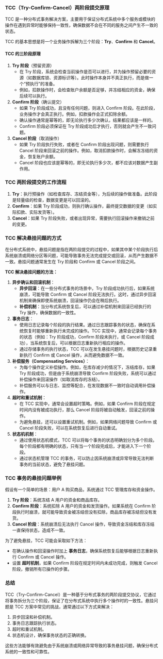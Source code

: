 ### **TCC（Try-Confirm-Cancel）两阶段提交原理**

TCC 是一种分布式事务解决方案，主要用于保证分布式系统中多个服务或模块的操作在遇到异常时能够保持一致性，确保数据不会在不同的服务之间产生不一致的状态。

TCC 的基本思想是将一个业务操作拆解为三个阶段：**Try**、**Confirm** 和 **Cancel**。

#### **TCC 的三阶段原理**

1. **Try 阶段**（预留资源）
   - 在 Try 阶段，系统会检查当前操作是否可以进行，并为操作预留必要的资源（如数据库锁、资源标识等）。此时操作本身并不真正执行，而是做一个“预执行”的准备。
   - 例如，扣款操作时，会检查账户余额是否足够，并冻结相应的资金，确保后续可以执行。
2. **Confirm 阶段**（确认提交）
   - 如果 Try 阶段成功，且没有任何问题，则进入 Confirm 阶段。在此阶段，业务操作才会真正执行。例如，扣款操作会正式扣除余额。
   - 确认操作通常是幂等的，即无论执行多少次确认，结果都应该是一样的。
   - Confirm 阶段必须保证在 Try 阶段成功后才执行，否则就会产生不一致问题。
3. **Cancel 阶段**（取消操作）
   - 如果 Try 阶段执行失败，或者在 Confirm 阶段出现问题，则需要执行 Cancel 阶段来回滚之前的操作。例如，取消扣款操作时，会解冻冻结的资金，恢复账户余额。
   - Cancel 阶段也应该是幂等的，即无论执行多少次，都不应该对数据产生副作用。

### **TCC 两阶段提交的工作流程**

1. **Try**：执行预操作（如检查库存、冻结资金等），为后续的操作做准备。此阶段是轻量级的检查，数据变更是可以回滚的。
2. **Confirm**：如果 Try 阶段成功，则执行确认操作，最终提交数据的变更（如实际扣款、实际发货等）。
3. **Cancel**：如果 Try 阶段失败，或者出现异常，需要执行回滚操作来撤销之前的变更。

### **TCC 解决悬挂问题的方式**

在分布式系统中，悬挂问题是指在两阶段提交的过程中，如果其中某个阶段执行后系统崩溃或网络分区等问题，可能导致事务无法完成提交或回滚，从而产生数据不一致。悬挂问题通常发生在 Try 阶段和 Confirm 或 Cancel 阶段之间。

**TCC 解决悬挂问题的方法：**

1. **异步确认和回滚机制**：
   - **异步回滚**：在一些分布式事务的场景中，Try 阶段成功执行后，如果系统崩溃，可能导致 Confirm 或 Cancel 阶段无法执行。这时，通过异步回滚机制来确保即使系统崩溃，回滚操作仍会在稍后执行。
   - **补偿机制**：当分布式系统恢复后，可以通过补偿机制来回滚已经执行的 Try 操作，确保数据的一致性。
2. **事务日志**：
   - 使用日志记录每个阶段的执行结果。通过日志跟踪事务的状态，确保在系统恢复时能够重新执行未完成的操作。TCC 实现中，通常会记录每个事务的状态（例如：Try 阶段成功，Confirm 阶段未执行，或 Cancel 阶段成功），当系统恢复后，可以根据日志重新执行相应的操作。
   - 通过存储事务的执行状态，TCC 可以在发生悬挂问题时，根据历史记录重新执行 Confirm 或 Cancel 操作，从而避免数据不一致。
3. **补偿服务（Compensating Services）**：
   - 为每个操作定义补偿操作。例如，在库存减少的情况下，冻结库存，如果 Try 阶段成功，但是由于系统崩溃导致 Confirm 阶段失败，系统可以通过补偿操作来回滚操作（如取消库存的冻结）。
   - 补偿服务可以与日志、监控等配合，在发现数据不一致时自动调用补偿操作。
4. **超时和重试机制**：
   - 在 TCC 实现中，通常会设置超时策略。例如，如果 Confirm 阶段在规定时间内没有被成功执行，那么 Cancel 阶段将被自动触发，回滚之前的操作。
   - 为避免悬挂，还可以设置重试机制。例如，如果网络问题导致 Confirm 或 Cancel 阶段失败，可以在系统恢复后进行自动重试。
5. **状态机机制**：
   - 通过使用状态机模式，TCC 可以将每个事务的状态明确划分为多个阶段。每个阶段都有明确的状态，只有当一个阶段完成后，才能进入下一个阶段。
   - 通过状态机管理 TCC 的事务，可以防止因系统崩溃或异常导致无法判断事务的当前状态，避免了悬挂问题。

### **TCC 事务的悬挂问题举例**

假设有一个简单的场景：用户 A 购买商品，系统通过 TCC 管理库存和资金操作。

1. **Try 阶段**：系统冻结 A 用户的资金和商品库存。
2. **Confirm 阶段**：系统扣除 A 用户的资金和发货操作。如果系统在 Confirm 阶段执行时崩溃，就可能导致资金被冻结但没有扣除，商品库存被冻结但没有发货。
3. **Cancel 阶段**：系统崩溃后无法执行 Cancel 操作，导致资金冻结和库存冻结一直保持状态，造成不一致。

为了避免悬挂，TCC 可能会采取如下方法：

- 在确认操作和回滚操作时加上 **事务日志**，确保系统恢复后能够根据日志重新执行 Confirm 或 Cancel 操作。
- 设置 **超时机制**，如果 Confirm 阶段在规定时间内未成功完成，则触发 Cancel 阶段，撤销所有已操作的步骤。

### **总结**

TCC（Try-Confirm-Cancel）是一种基于分布式事务的两阶段提交协议，它通过将事务拆分为三个阶段，保证了在分布式系统中执行多个操作时的一致性。悬挂问题是 TCC 方案中常见的挑战，通常通过以下方式来解决：

1. 异步回滚和补偿机制。
2. 事务日志跟踪执行状态。
3. 超时和重试机制。
4. 状态机设计，确保事务状态的正确转换。

这些方法能够有效避免由于系统崩溃或网络异常导致的事务悬挂问题，确保分布式系统的一致性和可靠性。